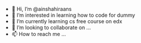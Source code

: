 - 👋 Hi, I’m @ainshahiraans
- 👀 I’m interested in learning how to code for dummy
- 🌱 I’m currently learning cs free course on edx
- 💞️ I’m looking to collaborate on ...
- 📫 How to reach me ...

<!---
ainshahiraans/ainshahiraans is a ✨ special ✨ repository because its `README.md` (this file) appears on your GitHub profile.
You can click the Preview link to take a look at your changes.
--->
